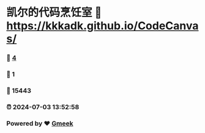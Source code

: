# 凯尔的代码烹饪室 :link: https://kkkadk.github.io/CodeCanvas/
### :page_facing_up: [4](https://KKKadk.github.io/CodeCanvas.github.io/tag.html) 
### :speech_balloon: 1 
### :hibiscus: 15443 
### :alarm_clock: 2024-07-03 13:52:58 
### Powered by :heart: [Gmeek](https://github.com/Meekdai/Gmeek)
